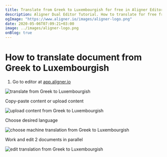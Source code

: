 ```yaml
---
title: Translate from Greek to Luxembourgish for free in Aligner Editor
description: Aligner Dual Editor Tutorial. How to translate for free from Greek to Luxembourgish. Aligner is multilingual document management platform. 
ogImage: "https://www.aligner.io/images/aligner-logo.png"
date: 2020-05-06T07:09:21+03:00
image: ../images/aligner-logo.png
onBlog: true
---
```


# How to translate document from Greek to Luxembourgish

1. Go to editor at [app.aligner.io](https://app.aligner.io "Aligner App web page")

![translate from Greek to Luxembourgish](../aligner-blank-editor.png "translate from Greek to Luxembourgish")

Copy-paste content or upload content

![upload content from Greek to Luxembourgish](../aligner-uploaded-document.png "upload content from Greek to Luxembourgish")

Choose desired language

![choose machine translation from Greek to Luxembourgish](../aligner-language-dropdown.png "choose machine translation from Greek to Luxembourgish")

Work and edit 2 documents in parallel

![edit translation from Greek to Luxembourgish](../aligner-double-sitded-editor.png "edit translation from Greek to Luxembourgish")

